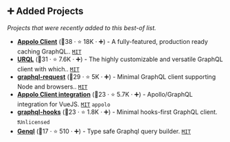 ## ➕ Added Projects

_Projects that were recently added to this best-of list._

- <b><a href="https://github.com/apollographql/apollo-client">Appolo Client</a></b> (🥇38 ·  ⭐ 18K · ➕) - A fully-featured, production ready caching GraphQL.. <code><a href="http://bit.ly/34MBwT8">MIT</a></code>
- <b><a href="https://github.com/urql-graphql/urql">URQL</a></b> (🥈31 ·  ⭐ 7.6K · ➕) - The highly customizable and versatile GraphQL client with which.. <code><a href="http://bit.ly/34MBwT8">MIT</a></code>
- <b><a href="https://github.com/prisma-labs/graphql-request">graphql-request</a></b> (🥉29 ·  ⭐ 5K · ➕) - Minimal GraphQL client supporting Node and browsers.. <code><a href="http://bit.ly/34MBwT8">MIT</a></code>
- <b><a href="https://github.com/vuejs/apollo">Appolo Client integration</a></b> (🥇23 ·  ⭐ 5.7K · ➕) - Apollo/GraphQL integration for VueJS. <code><a href="http://bit.ly/34MBwT8">MIT</a></code> <code>appolo</code>
- <b><a href="https://github.com/nearform/graphql-hooks">graphql-hooks</a></b> (🥉23 ·  ⭐ 1.8K · ➕) - Minimal hooks-first GraphQL client. <code>❗Unlicensed</code>
- <b><a href="https://github.com/remorses/genql">Genql</a></b> (🥉17 ·  ⭐ 510 · ➕) - Type safe Graphql query builder. <code><a href="http://bit.ly/34MBwT8">MIT</a></code>

